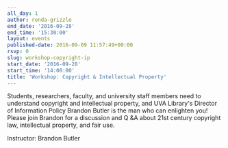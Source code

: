 ```yaml
---
all_day: 1
author: ronda-grizzle
end_date: '2016-09-28'
end_time: '15:30:00'
layout: events
published-date: 2016-09-09 11:57:49+00:00
rsvp: 0
slug: workshop-copyright-ip
start_date: '2016-09-28'
start_time: '14:00:00'
title: 'Workshop: Copyright & Intellectual Property'
---
```


Students, researchers, faculty, and university staff members need to understand copyright and intellectual property, and UVA Library's Director of Information Policy Brandon Butler is the man who can enlighten you! Please join Brandon for a discussion and Q &A about 21st century copyright law, intellectual property, and fair use.

Instructor: Brandon Butler
